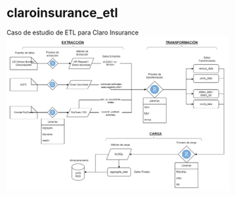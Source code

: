 # claroinsurance_etl
Caso de estudio de ETL para Claro Insurance
![ETL Diagram](https://github.com/jvaccaro2/claroinsurance_etl/blob/main/etl_diagram.png?raw=true)

